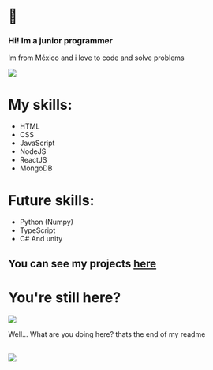 # 🌸

### Hi! Im a junior programmer
Im from México and i love to code and solve problems



<img src="https://i.pinimg.com/236x/b1/19/72/b1197234db7e624b8bc09974d003627b.jpg"> </img>

# My skills: 

<ul>

  <li>HTML</li>
  <li>CSS</li>
  <li>JavaScript</li>
  <li>NodeJS</li>
  <li>ReactJS</li>
  <li>MongoDB</li>
  
  
  
</ul>

# Future skills: 

<ul>
  <li>Python (Numpy)</li>
  <li>TypeScript</li>
  <li>C# And unity</li>
</ul>

## You can see my projects <a href="https://github.com/picsacoder?tab=repositories">here</a>

# You're still here?



<img src="https://i.kym-cdn.com/photos/images/original/000/927/579/200.jpg"> </img> 

Well... What are you doing here? thats the end of my readme

<br>
<img src="https://media0.giphy.com/media/eWX7wvGmRQxzi/200.gif"> </img>
